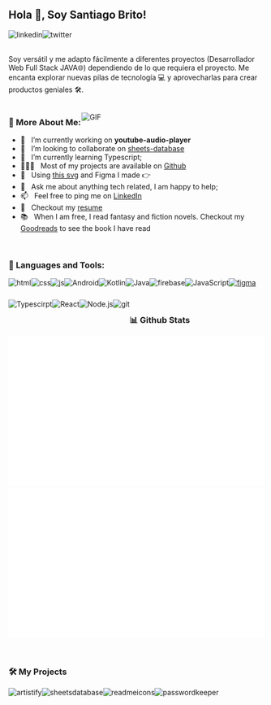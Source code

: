 ## Hola 👋, Soy Santiago Brito!
<a href='https://www.linkedin.com/in/rahul-jha98/'><img align='left' alt="linkedin" src="https://raw.githubusercontent.com/rahul-jha98/rahul-jha98/561d474902b59c7429ec22bb73e225696c27b202/assets/linkedin.svg" height='18px'/></a>
<a href='https://twitter.com/jharahul98/'><img align='left' alt="twitter" src="https://raw.githubusercontent.com/rahul-jha98/rahul-jha98/561d474902b59c7429ec22bb73e225696c27b202/assets/twitter.svg" height='18px'/></a>


<br>
<br>

Soy versátil y me adapto fácilmente a diferentes proyectos (Desarrollador Web Full Stack JAVA🌐) dependiendo de lo que requiera el proyecto. Me encanta explorar nuevas pilas de tecnología 💻 y aprovecharlas para crear productos geniales 🛠️.
<br/>
<br/>

<img align="right" alt="GIF" src="https://raw.githubusercontent.com/rahul-jha98/rahul-jha98/main/techstack.gif" width="360px"/>
  
### 🧐 More About Me:

- 🔭 &nbsp; I’m currently working on **youtube-audio-player**
- 🤝 &nbsp; I’m looking to collaborate on [sheets-database](https://github.com/rahul-jha98/sheets-database)
- 🌱 &nbsp; I’m currently learning Typescript; 
- 👨🏻‍💻 &nbsp; Most of my projects are available on [Github](https://github.com/rahul-jha98?tab=repositories)
- 🎨 &nbsp; Using [this svg](https://storyset.com/illustration/javascript-frameworks/amico) and Figma I made 👉
- 💬 &nbsp; Ask me about anything tech related, I am happy to help;
- 📫 &nbsp; Feel free to ping me on [LinkedIn](https://www.linkedin.com/in/rahul-jha98/)
- 📝 &nbsp; Checkout my [resume](https://drive.google.com/file/d/1ZpR5pVBTnl_Qybq7GE3MGy1SB1JehVSE/view?usp=sharing)
- 📚 &nbsp; When I am free, I read fantasy and fiction novels. Checkout my [Goodreads](https://www.goodreads.com/rahul-jha98) to see the book I have read

<br>

### 🔨 Languages and Tools:
<a href="https://pytorch.org/" target="_blank"> <img align="left" src="https://cdn-icons-png.flaticon.com/512/174/174854.png" alt="html" height="42px"/> </a> 
<a href="https://www.tensorflow.org" target="_blank"> <img align="left" src="https://cdn-icons-png.flaticon.com/512/732/732190.png" alt="css" height="42px"/> </a> 
<a href="https://www.python.org" target="_blank"><img align="left" alt="js" height ="42px" src="https://cdn-icons-png.flaticon.com/512/5968/5968292.png"></a>
<a href="https://developer.android.com" target="_blank"> <img align="left" alt="Android" height ="42px" src="https://raw.githubusercontent.com/rahul-jha98/github_readme_icons/main/language_and_tools/square/android/android.svg"> </a>
<a href="https://kotlinlang.org" target="_blank"><img align="left" alt="Kotlin" height ="42px" src="https://raw.githubusercontent.com/rahul-jha98/github_readme_icons/main/language_and_tools/square/kotlin/kotlin.svg"></a>
<a href="https://www.java.com" target="_blank"><img align="left" alt="Java" height ="42px" src="https://raw.githubusercontent.com/rahul-jha98/github_readme_icons/main/language_and_tools/square/java/java.svg"></a>
<a href="https://firebase.google.com/" target="_blank"> <img align="left" src="https://raw.githubusercontent.com/rahul-jha98/github_readme_icons/main/language_and_tools/square/firebase/firebase.svg" alt="firebase" height ="42px"/> </a>
<a href="https://developer.mozilla.org/en-US/docs/Web/JavaScript" target="_blank"> <img align="left" alt="JavaScript" height ="42px"  src="https://raw.githubusercontent.com/rahul-jha98/github_readme_icons/main/language_and_tools/square/javascript/javascript.svg"> </a>
<a href="https://www.typescriptlang.org/" target="_blank"><img align="left" alt="Typescirpt" height ="42px" src="https://raw.githubusercontent.com/rahul-jha98/github_readme_icons/main/language_and_tools/square/typescript/typescript.svg"></a>
<a href="https://reactjs.org/" target="_blank"> <img align="left" alt="React" height ="42px" src="https://raw.githubusercontent.com/rahul-jha98/github_readme_icons/main/language_and_tools/square/react/react.svg"></a>
<a href="https://nodejs.org" target="_blank"><img align="left" alt="Node.js" height ="42px" src="https://raw.githubusercontent.com/rahul-jha98/github_readme_icons/main/language_and_tools/square/node/node.svg"></a>
<a href="https://git-scm.com/" target="_blank"> <img src="https://raw.githubusercontent.com/rahul-jha98/github_readme_icons/main/language_and_tools/square/git-scm/git-scm.svg" align="left" alt="git" height='42px'/> </a>
<a href="https://www.figma.com/" target="_blank"> <img src="https://raw.githubusercontent.com/rahul-jha98/github_readme_icons/main/language_and_tools/square/figma/figma.svg" alt="figma" height='42px'/> </a>

<br>


### 📊 Github Stats
<a href='https://github.com/rahul-jha98/github-stats-transparent'>
  
![Stats Overview](https://raw.githubusercontent.com/rahul-jha98/github-stats-transparent/output/generated/overview.svg)
![Most Used Languages](https://raw.githubusercontent.com/rahul-jha98/github-stats-transparent/output/generated/languages.svg)

</a>

<br>

### 🛠️ My Projects
<a href="https://github.com/rahul-jha98/Artistify.ai" target="_blank"> <img alt="artistify" src="./projects/artistify.svg" height="68" align="left"> </a>
<a href="https://github.com/rahul-jha98/sheets-database" target="_blank"> <img alt="sheetsdatabase" src="./projects/sheetsdatabase.svg"  height="68" align="left"> </a>
<a href="https://github.com/rahul-jha98/README_icons" target="_blank"> <img alt="readmeicons" src="./projects/readmeicons.svg" height="68" align="left"> </a>
<a href="https://github.com/rahul-jha98/PasswordKeeper" target="_blank"> <img alt="passwordkeeper" src="./projects/passwordkeeper.svg" height="68" align="left"> </a>
